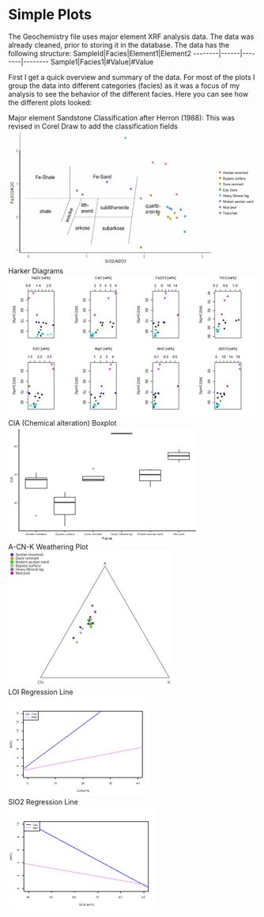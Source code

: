 # Simple Plots

The Geochemistry file uses major element XRF analysis data. The data was already cleaned, prior to storing it in the database. 
The data has the following structure:
SampleId|Facies|Element1|Element2
--------|------|--------|--------
Sample1|Facies1|#Value|#Value

First I get a quick overview and summary of the data. For most of the plots I group the data into different categories (facies) as it was a focus of my analysis to see the behavior of the different facies. Here you can see how the different plots looked:

Major element Sandstone Classification after Herron (1988): This was revised in Corel Draw to add the classification fields
![SandstoneClassification](plots/SandstoneClassification.jpg)
Harker Diagrams  
![Harker](plots/Harker.jpg)  
CIA (Chemical alteration) Boxplot  
![CiaBoxplot](plots/CiaBoxplot.png)  
A-CN-K Weathering Plot  
![ACNK](plots/ACNK.jpg)  
LOI Regression Line  
![LOIRegression](plots/LoiRegression.png)  
SIO2 Regression Line  
![SiO2Regression](plots/SiO2Regression.png)
